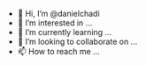 - 👋 Hi, I’m @danielchadi
- 👀 I’m interested in ...
- 🌱 I’m currently learning ...
- 💞️ I’m looking to collaborate on ...
- 📫 How to reach me ...

<!---
danielchadi/danielchadi is a ✨ special ✨ repository because its `README.md` (this file) appears on your GitHub profile.
You can click the Preview link to take a look at your changes.
--->
